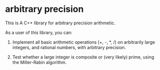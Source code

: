 # arbitrary precision

This is A C++ library for arbitrary precision arithmetic.

As a user of this library, you can:

1. Implement all basic arithmetic operations (+, -, \*, /) on arbitrarily large integers,
   and rational numbers, with arbitrary precision.

2. Test whether a large integer is composite or (very likely) prime, using the Miller-Rabin algorithm.
